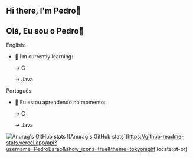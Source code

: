 ## Hi there, I'm Pedro👋
## Olá, Eu sou o Pedro👋



English:

- 🌱 I’m currently learning:

  -> C
  
  -> Java
  

Português:

- 🌱 Eu estou aprendendo no momento:
  
  -> C
  
  -> Java



![Anurag's GitHub stats](https://github-readme-stats.vercel.app/api?username=PedroBarao&show_icons=true&theme=tokyonight)
![Anurag's GitHub stats](https://github-readme-stats.vercel.app/api?username=PedroBarao&show_icons=true&theme=tokyonight locate:pt-br)
